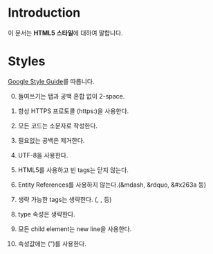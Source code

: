 # Introduction

이 문서는 **HTML5 스타일**에 대하여 말합니다.

# Styles

[Google Style Guide](https://google.github.io/styleguide/htmlcssguide.html)를 따릅니다.

0. 들여쓰기는 탭과 공백 혼합 없이 2-space.

0. 항상 HTTPS 프로토콜 (https:)을 사용한다.

0. 모든 코드는 소문자로 작성한다.

0. 필요없는 공백은 제거한다.

0. UTF-8을 사용한다.

0. HTML5를 사용하고 빈 tags는 닫지 않는다.

0. Entity References를 사용하지 않는다.(&mdash, &rdquo, &#x263a 등)

0. 생략 가능한 tags는 생략한다. (<html>, <head>, <body> 등)

0. type 속성은 생략한다.

0. 모든 child element는 new line을 사용한다.

0. 속성값에는 (")를 사용한다.
